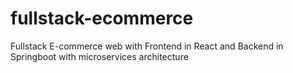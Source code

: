 # fullstack-ecommerce
Fullstack E-commerce web with Frontend in React and Backend in Springboot with microservices architecture

